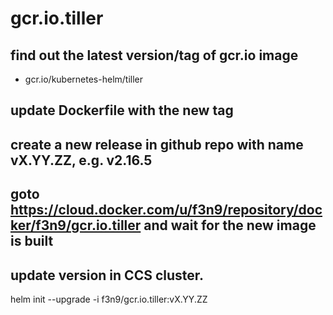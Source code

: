 # gcr.io.tiller
## find out the latest version/tag of gcr.io image
- gcr.io/kubernetes-helm/tiller

## update Dockerfile with the new tag

## create a new release in github repo with name vX.YY.ZZ, e.g. v2.16.5

## goto https://cloud.docker.com/u/f3n9/repository/docker/f3n9/gcr.io.tiller and wait for the new image is built

## update version in CCS cluster.
helm init --upgrade -i f3n9/gcr.io.tiller:vX.YY.ZZ
